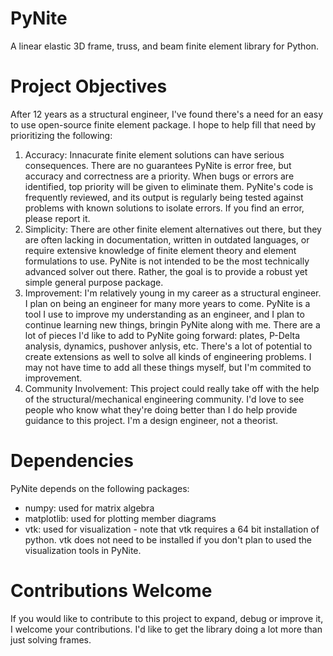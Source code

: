 # PyNite
A linear elastic 3D frame, truss, and beam finite element library for Python.

# Project Objectives
After 12 years as a structural engineer, I've found there's a need for an easy to use open-source finite element package. I hope to help fill that need by prioritizing the following:

1. Accuracy: Innacurate finite element solutions can have serious consequences. There are no guarantees PyNite is error free, but accuracy and correctness are a priority. When bugs or errors are identified, top priority will be given to eliminate them. PyNite's code is frequently reviewed, and its output is regularly being tested against problems with known solutions to isolate errors. If you find an error, please report it.
2. Simplicity: There are other finite element alternatives out there, but they are often lacking in documentation, written in outdated languages, or require extensive knowledge of finite element theory and element formulations to use. PyNite is not intended to be the most technically advanced solver out there. Rather, the goal is to provide a robust yet simple general purpose package.
3. Improvement: I'm relatively young in my career as a structural engineer. I plan on being an engineer for many more years to come. PyNite is a tool I use to improve my understanding as an engineer, and I plan to continue learning new things, bringin PyNite along with me. There are a lot of pieces I'd like to add to PyNite going forward: plates, P-Delta analysis, dynamics, pushover anlysis, etc. There's a lot of potential to create extensions as well to solve all kinds of engineering problems. I may not have time to add all these things myself, but I'm commited to improvement.
4. Community Involvement: This project could really take off with the help of the structural/mechanical engineering community. I'd love to see people who know what they're doing better than I do help provide guidance to this project. I'm a design engineer, not a theorist.

# Dependencies
PyNite depends on the following packages:
* numpy: used for matrix algebra
* matplotlib: used for plotting member diagrams
* vtk: used for visualization - note that vtk requires a 64 bit installation of python. vtk does not need to be installed if you don't plan to used the visualization tools in PyNite.

# Contributions Welcome
If you would like to contribute to this project to expand, debug or improve it, I welcome your contributions. I'd like to get the library doing a lot more than just solving frames.
